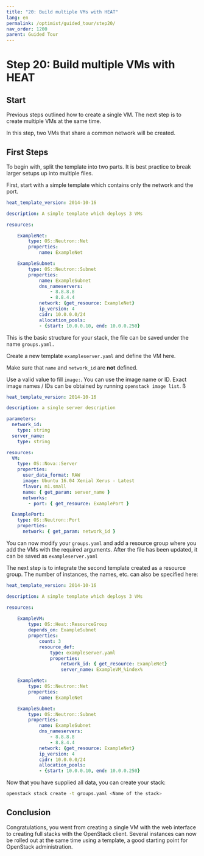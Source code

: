 ```yaml
---
title: "20: Build multiple VMs with HEAT"
lang: en
permalink: /optimist/guided_tour/step20/
nav_order: 1200
parent: Guided Tour
---
```


# Step 20: Build multiple VMs with HEAT

## Start

Previous steps outlined how to create a single VM. The next step is to create
multiple VMs at the same time.

In this step, two VMs that share a common network will be created.

## First Steps

To begin with, split the template into two parts. It is best practice to break larger setups up into multiple files.

First, start with a simple template which contains only the network and the port.

```yaml
heat_template_version: 2014-10-16

description: A simple template which deploys 3 VMs

resources:

    ExampleNet:
        type: OS::Neutron::Net
        properties:
            name: ExampleNet

    ExampleSubnet:
        type: OS::Neutron::Subnet
        properties:
            name: ExampleSubnet
            dns_nameservers:
                - 8.8.8.8
                - 8.8.4.4
            network: {get_resource: ExampleNet}
            ip_version: 4
            cidr: 10.0.0.0/24
            allocation_pools:
            - {start: 10.0.0.10, end: 10.0.0.250}
```

This is the basic structure for your stack, the file can be saved under the name `groups.yaml.`

Create a new template `exampleserver.yaml` and define the VM here.

Make sure that `name` and `network_id` are **not** defined.

Use a valid value to fill `image:`. You can use the image name or ID.
Exact image names / IDs can be obtained by running `openstack image list`.
ß

```yaml
heat_template_version: 2014-10-16

description: a single server description

parameters:
  network_id:
    type: string
  server_name:
    type: string

resources:
  VM:
    type: OS::Nova::Server
    properties:
      user_data_format: RAW
      image: Ubuntu 16.04 Xenial Xerus - Latest
      flavor: m1.small
      name: { get_param: server_name }
      networks:
        - port: { get_resource: ExamplePort }

  ExamplePort:
    type: OS::Neutron::Port
    properties:
      network: { get_param: network_id }
```

You can now modify your `groups.yaml` and add a resource group where you add the VMs with the required arguments.
After the file has been updated, it can be saved as `exampleserver.yaml`

The next step is to integrate the second template created as a resource group. The number of instances, the names, etc. can also be specified here:

```yaml
heat_template_version: 2014-10-16

description: A simple template which deploys 3 VMs

resources:
 
    ExampleVM:
        type: OS::Heat::ResourceGroup
        depends_on: ExampleSubnet
        properties:
            count: 3
            resource_def:
                type: exampleserver.yaml
                properties:
                    network_id: { get_resource: ExampleNet}
                    server_name: ExampleVM_%index%

    ExampleNet:
        type: OS::Neutron::Net
        properties:
            name: ExampleNet

    ExampleSubnet:
        type: OS::Neutron::Subnet
        properties:
            name: ExampleSubnet
            dns_nameservers:
                - 8.8.8.8
                - 8.8.4.4
            network: {get_resource: ExampleNet}
            ip_version: 4
            cidr: 10.0.0.0/24
            allocation_pools:
            - {start: 10.0.0.10, end: 10.0.0.250}
```

Now that you have supplied all data, you can create your stack:

```bash
openstack stack create -t groups.yaml <Name of the stack>
```

## Conclusion

Congratulations, you went from creating a single VM with the web interface to creating full stacks with the OpenStack client. Several instances can now be rolled out at the same time using a template, a good starting point for OpenStack administration.
